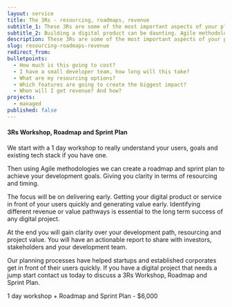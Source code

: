 ```yaml
---
layout: service
title: The 3Rs - resourcing, roadmaps, revenue
subtitle_1: These 3Rs are some of the most important aspects of your platform development. They are linked, and they will determine if your product is a success.
subtitle_2: Building a digital product can be daunting. Agile methodology was developed to help tech teams plan their work into short term “sprints” usually around 30 days. This gives flexibility to adapt and make changes along the way. However if you’ve got a fixed budget or fixed timeline - then you’re going to need a bit more certainty.
description: These 3Rs are some of the most important aspects of your platform development. They are linked, and they will determine if your product is a success.
slug: resourcing-roadmaps-revenue
redirect_from:
bulletpoints:
  - How much is this going to cost?
  - I have a small developer team, how long will this take?
  - What are my resourcing options?
  - Which features are going to create the biggest impact?
  - When will I get revenue? And how?
projects:
  - managed
published: false
---
```


#### 3Rs Workshop, Roadmap and Sprint Plan

We start with a 1 day workshop to really understand your users, goals and existing tech stack if you have one.

Then using Agile methodologies we can create a roadmap and sprint plan to achieve your development goals. Giving you clarity in terms of resourcing and timing.

The focus will be on delivering early. Getting your digital product or service in front of your users quickly and generating value early. Identifying different revenue or value pathways is essential to the long term success of any digital project.

At the end you will gain clarity over your development path, resourcing and project value. You will have an actionable report to share with investors, stakeholders and your development team.

Our planning processes have helped startups and established corporates get in front of their users quickly. If you have a digital project that needs a jump start contact us today to discuss a 3Rs Workshop, Roadmap and Sprint Plan.

1 day workshop + Roadmap and Sprint Plan - \$6,000
